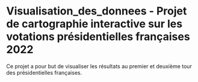 # Visualisation_des_donnees - Projet de cartographie interactive sur les votations présidentielles françaises 2022
Ce projet a pour but de visualiser les résultats au premier et deuxième tour des présidentielles françaises. 

